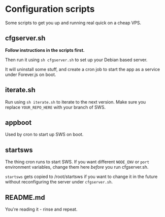 # Configuration scripts

Some scripts to get you up and running real quick on a cheap VPS.

## cfgserver.sh
**Follow instructions in the scripts first.**

Then run it using `sh cfgserver.sh` to set up your Debian based server.

It will uninstall some stuff, and create a cron job to start the app as a service under Forever.js on boot.

## iterate.sh

Run using `sh iterate.sh` to iterate to the next version. Make sure you replace `YOUR_REPO_HERE` with your branch of SWS.

## appboot

Used by cron to start up SWS on boot.

## startsws

The thing cron runs to start SWS. If you want different `NODE_ENV` or `port` environment variables, change them here *before* you run cfgserver.sh.

`startsws` gets copied to /root/startsws if you want to change it in the future without reconfiguring the server under `cfgserver.sh`.

## README.md

You're reading it - rinse and repeat.
